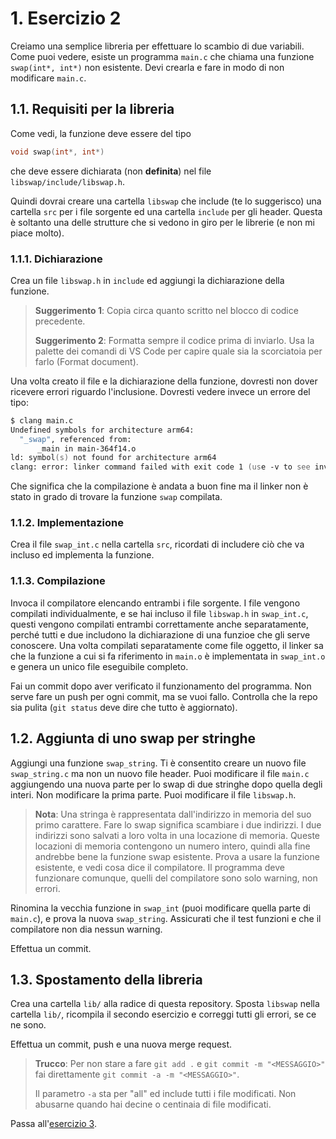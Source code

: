 # 1. Esercizio 2

Creiamo una semplice libreria per effettuare lo scambio di due variabili.
Come puoi vedere, esiste un programma `main.c` che chiama una funzione `swap(int*, int*)` non esistente. Devi crearla e fare in modo di non modificare `main.c`.

## 1.1. Requisiti per la libreria

Come vedi, la funzione deve essere del tipo

```c
void swap(int*, int*)
```

che deve essere dichiarata (non **definita**) nel file `libswap/include/libswap.h`.

Quindi dovrai creare una cartella `libswap` che include (te lo suggerisco) una cartella `src` per i file sorgente ed una cartella `include` per gli header. Questa è soltanto una delle strutture che si vedono in giro per le librerie (e non mi piace molto).

### 1.1.1. Dichiarazione

Crea un file `libswap.h` in `include` ed aggiungi la dichiarazione della funzione.

> **Suggerimento 1**: Copia circa quanto scritto nel blocco di codice precedente.
>
> **Suggerimento 2**: Formatta sempre il codice prima di inviarlo. Usa la palette dei comandi di VS Code per capire quale sia la scorciatoia per farlo (Format document).

Una volta creato il file e la dichiarazione della funzione, dovresti non dover ricevere errori riguardo l'inclusione. Dovresti vedere invece un errore del tipo:

```zsh
$ clang main.c                
Undefined symbols for architecture arm64:
  "_swap", referenced from:
      _main in main-364f14.o
ld: symbol(s) not found for architecture arm64
clang: error: linker command failed with exit code 1 (use -v to see invocation)
```

Che significa che la compilazione è andata a buon fine ma il linker non è stato in grado di trovare la funzione `swap` compilata.

### 1.1.2. Implementazione

Crea il file `swap_int.c` nella cartella `src`, ricordati di includere ciò che va incluso ed implementa la funzione.

### 1.1.3. Compilazione

Invoca il compilatore elencando entrambi i file sorgente. I file vengono compilati individualmente, e se hai incluso il file `libswap.h` in `swap_int.c`, questi vengono compilati entrambi correttamente anche separatamente, perché tutti e due includono la dichiarazione di una funzioe che gli serve conoscere. Una volta compilati separatamente come file oggetto, il linker sa che la funzione a cui si fa riferimento in `main.o` è implementata in `swap_int.o` e genera un unico file eseguibile completo.

Fai un commit dopo aver verificato il funzionamento del programma. Non serve fare un push per ogni commit, ma se vuoi fallo. Controlla che la repo sia pulita (`git status` deve dire che tutto è aggiornato).

## 1.2. Aggiunta di uno swap per stringhe

Aggiungi una funzione `swap_string`. Ti è consentito creare un nuovo file `swap_string.c` ma non un nuovo file header. Puoi modificare il file `main.c` aggiungendo una nuova parte per lo swap di due stringhe dopo quella degli interi. Non modificare la prima parte. Puoi modificare il file `libswap.h`.

> **Nota**: Una stringa è rappresentata dall'indirizzo in memoria del suo primo carattere. Fare lo swap significa scambiare i due indirizzi. I due indirizzi sono salvati a loro volta in una locazione di memoria. Queste locazioni di memoria contengono un numero intero, quindi alla fine andrebbe bene la funzione swap esistente. Prova a usare la funzione esistente, e vedi cosa dice il compilatore. Il programma deve funzionare comunque, quelli del compilatore sono solo warning, non errori.

Rinomina la vecchia funzione in `swap_int` (puoi modificare quella parte di `main.c`), e prova la nuova `swap_string`. Assicurati che il test funzioni e che il compilatore non dia nessun warning.

Effettua un commit.

## 1.3. Spostamento della libreria

Crea una cartella `lib/` alla radice di questa repository. Sposta `libswap` nella cartella `lib/`, ricompila il secondo esercizio e correggi tutti gli errori, se ce ne sono.

Effettua un commit, push e una nuova merge request.

> **Trucco**: Per non stare a fare `git add .` e `git commit -m "<MESSAGGIO>"` fai direttamente `git commit -a -m "<MESSAGGIO>"`.
>
> Il parametro `-a` sta per "all" ed include tutti i file modificati. Non abusarne quando hai decine o centinaia di file modificati.

Passa all'[esercizio 3](../3/README.md).

